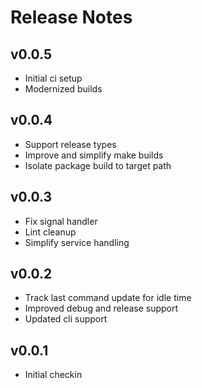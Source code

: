 # Release Notes

## v0.0.5
- Initial ci setup
- Modernized builds

## v0.0.4
- Support release types
- Improve and simplify make builds
- Isolate package build to target path

## v0.0.3
- Fix signal handler
- Lint cleanup
- Simplify service handling

## v0.0.2
- Track last command update for idle time
- Improved debug and release support
- Updated cli support

## v0.0.1
- Initial checkin

